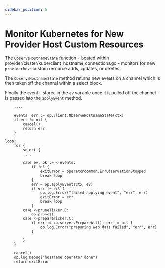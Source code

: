 ```yaml
---
sidebar_position: 5
---
```


# Monitor Kubernetes for New Provider Host Custom Resources

The  `ObserveHostnameState` function - located within provider/cluster/kube/client\_hostname\_connections.go - monitors for new `providerhost` custom resource adds, updates, or deletes.

The `ObserveHostnameState` method returns new events on a channel which is then taken off the channel within a select block.&#x20;

Finally the event - stored in the `ev` variable once it is pulled off the channel - is passed into the `applyEvent` method.

```
	....
	
	events, err := op.client.ObserveHostnameState(ctx)
	if err != nil {
		cancel()
		return err
	}

loop:
	for {
		select {
		....

		case ev, ok := <-events:
			if !ok {
				exitError = operatorcommon.ErrObservationStopped
				break loop
			}
			err = op.applyEvent(ctx, ev)
			if err != nil {
				op.log.Error("failed applying event", "err", err)
				exitError = err
				break loop
			}
		case <-pruneTicker.C:
			op.prune()
		case <-prepareTicker.C:
			if err := op.server.PrepareAll(); err != nil {
				op.log.Error("preparing web data failed", "err", err)
			}

		}
	}

	cancel()
	op.log.Debug("hostname operator done")
	return exitError
```